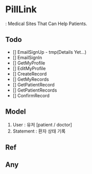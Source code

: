 # PillLink
: Medical Sites That Can Help Patients.

## Todo
- [] EmailSignUp - tmp(Details Yet...)
- [] EmailSignIn 
- [] GetMyProfile
- [] EditMyProfile
- [] CreateRecord
- [] GetMyRecords
- [] GetPatientRecord
- [] GetPatientRecords
- [] ConfirmRecord


## Model
1. User 
: 유저 [patient / doctor]
2. Statement
: 환자 상태 기록

## Ref



## Any